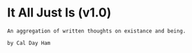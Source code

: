 # It All Just Is (v1.0)

```
An aggregation of written thoughts on existance and being.

by Cal Day Ham
```
